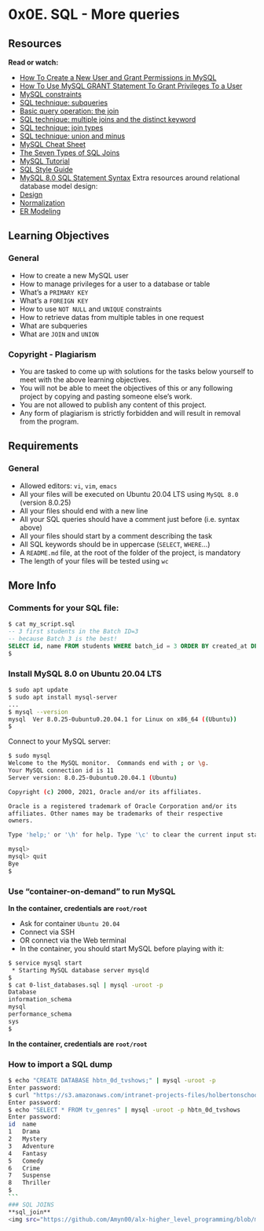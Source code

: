 # 0x0E. SQL - More queries
## Resources
**Read or watch:**
* [How To Create a New User and Grant Permissions in MySQL](https://www.digitalocean.com/community/tutorials/how-to-create-a-new-user-and-grant-permissions-in-mysql)
* [How To Use MySQL GRANT Statement To Grant Privileges To a User](https://www.mysqltutorial.org/mysql-grant.aspx)
* [MySQL constraints](https://zetcode.com/mysql/constraints/)
* [SQL technique: subqueries](https://web.csulb.edu/colleges/coe/cecs/dbdesign/dbdesign.php?page=sql/subqueries.php)
* [Basic query operation: the join](https://web.csulb.edu/colleges/coe/cecs/dbdesign/dbdesign.php?page=sql/join.php)
* [SQL technique: multiple joins and the distinct keyword](https://web.csulb.edu/colleges/coe/cecs/dbdesign/dbdesign.php?page=sql/multijoin.php)
* [SQL technique: join types](https://web.csulb.edu/colleges/coe/cecs/dbdesign/dbdesign.php?page=sql/jointypes.php)
* [SQL technique: union and minus](https://web.csulb.edu/colleges/coe/cecs/dbdesign/dbdesign.php?page=sql/setops.php)
* [MySQL Cheat Sheet](https://intellipaat.com/mediaFiles/2019/02/SQL-Commands-Cheat-Sheet.pdf?US)
* [The Seven Types of SQL Joins](https://tableplus.com/blog/2018/09/a-beginners-guide-to-seven-types-of-sql-joins.html)
* [MySQL Tutorial](https://www.youtube.com/watch?v=yPu6qV5byu4)
* [SQL Style Guide](https://www.sqlstyle.guide)
* [MySQL 8.0 SQL Statement Syntax](https://dev.mysql.com/doc/refman/8.0/en/sql-statements.html)
Extra resources around relational database model design:
* [Design](https://www.guru99.com/database-design.html)
* [Normalization](https://www.guru99.com/database-normalization.html)
* [ER Modeling](https://www.guru99.com/er-modeling.html)

## Learning Objectives
### General
* How to create a new MySQL user
* How to manage privileges for a user to a database or table
* What’s a `PRIMARY KEY`
* What’s a `FOREIGN KEY`
* How to use `NOT NULL` and `UNIQUE` constraints
* How to retrieve datas from multiple tables in one request
* What are subqueries
* What are `JOIN` and `UNION`

### Copyright - Plagiarism
* You are tasked to come up with solutions for the tasks below yourself to meet with the above learning objectives.
* You will not be able to meet the objectives of this or any following project by copying and pasting someone else’s work.
* You are not allowed to publish any content of this project.
* Any form of plagiarism is strictly forbidden and will result in removal from the program.
## Requirements
### General
* Allowed editors: `vi`, `vim`, `emacs`
* All your files will be executed on Ubuntu 20.04 LTS using `MySQL 8.0` (version 8.0.25)
* All your files should end with a new line
* All your SQL queries should have a comment just before (i.e. syntax above)
* All your files should start by a comment describing the task
* All SQL keywords should be in uppercase (`SELECT`, `WHERE`…)
* A `README.md` file, at the root of the folder of the project, is mandatory
* The length of your files will be tested using `wc`
## More Info
### Comments for your SQL file:
```sql
$ cat my_script.sql
-- 3 first students in the Batch ID=3
-- because Batch 3 is the best!
SELECT id, name FROM students WHERE batch_id = 3 ORDER BY created_at DESC LIMIT 3;
$
```
### Install MySQL 8.0 on Ubuntu 20.04 LTS
```bash
$ sudo apt update
$ sudo apt install mysql-server
...
$ mysql --version
mysql  Ver 8.0.25-0ubuntu0.20.04.1 for Linux on x86_64 ((Ubuntu))
$
```
Connect to your MySQL server:
```bash
$ sudo mysql
Welcome to the MySQL monitor.  Commands end with ; or \g.
Your MySQL connection id is 11
Server version: 8.0.25-0ubuntu0.20.04.1 (Ubuntu)

Copyright (c) 2000, 2021, Oracle and/or its affiliates.

Oracle is a registered trademark of Oracle Corporation and/or its
affiliates. Other names may be trademarks of their respective
owners.

Type 'help;' or '\h' for help. Type '\c' to clear the current input statement.

mysql>
mysql> quit
Bye
$
```
### Use “container-on-demand” to run MySQL
**In the container, credentials are `root/root`**

* Ask for container `Ubuntu 20.04`
* Connect via SSH
* OR connect via the Web terminal
* In the container, you should start MySQL before playing with it:
```bash
$ service mysql start                                                   
 * Starting MySQL database server mysqld 
$
$ cat 0-list_databases.sql | mysql -uroot -p                               
Database                                                                                   
information_schema                                                                         
mysql                                                                                      
performance_schema                                                                         
sys                      
$
```
**In the container, credentials are `root/root`**

### How to import a SQL dump
````bash
$ echo "CREATE DATABASE hbtn_0d_tvshows;" | mysql -uroot -p
Enter password: 
$ curl "https://s3.amazonaws.com/intranet-projects-files/holbertonschool-higher-level_programming+/274/hbtn_0d_tvshows.sql" -s | mysql -uroot -p hbtn_0d_tvshows
Enter password: 
$ echo "SELECT * FROM tv_genres" | mysql -uroot -p hbtn_0d_tvshows
Enter password: 
id  name
1   Drama
2   Mystery
3   Adventure
4   Fantasy
5   Comedy
6   Crime
7   Suspense
8   Thriller
$
```
### SQL JOINS
**sql_join**
<img src="https://github.com/Amyn00/alx-higher_level_programming/blob/master/0x0E-SQL_more_queries/images/sql_join.png"/>
